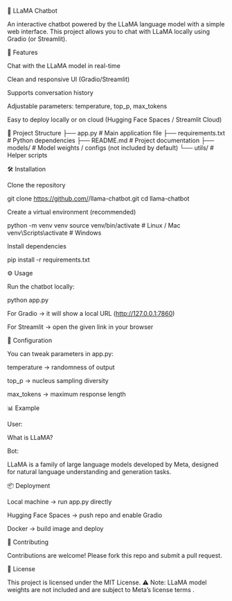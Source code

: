 🦙 LLaMA Chatbot

An interactive chatbot powered by the LLaMA language model with a simple web interface.
This project allows you to chat with LLaMA locally using Gradio (or Streamlit).

📌 Features

Chat with the LLaMA model in real-time

Clean and responsive UI (Gradio/Streamlit)

Supports conversation history

Adjustable parameters: temperature, top_p, max_tokens

Easy to deploy locally or on cloud (Hugging Face Spaces / Streamlit Cloud)

📂 Project Structure
├── app.py              # Main application file
├── requirements.txt    # Python dependencies
├── README.md           # Project documentation
├── models/             # Model weights / configs (not included by default)
└── utils/              # Helper scripts

🛠️ Installation

Clone the repository

git clone https://github.com/<your-username>/llama-chatbot.git
cd llama-chatbot


Create a virtual environment (recommended)

python -m venv venv
source venv/bin/activate   # Linux / Mac
venv\Scripts\activate      # Windows


Install dependencies

pip install -r requirements.txt

⚙️ Usage

Run the chatbot locally:

python app.py


For Gradio → it will show a local URL (http://127.0.0.1:7860)

For Streamlit → open the given link in your browser

🔧 Configuration

You can tweak parameters in app.py:

temperature → randomness of output

top_p → nucleus sampling diversity

max_tokens → maximum response length

📊 Example

User:

What is LLaMA?


Bot:

LLaMA is a family of large language models developed by Meta, designed for natural language understanding and generation tasks.

📦 Deployment

Local machine → run app.py directly

Hugging Face Spaces → push repo and enable Gradio

Docker → build image and deploy

🤝 Contributing

Contributions are welcome!
Please fork this repo and submit a pull request.

📜 License

This project is licensed under the MIT License.
⚠️ Note: LLaMA model weights are not included and are subject to Meta’s license terms
.
